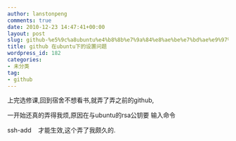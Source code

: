 ```yaml
---
author: lanstonpeng
comments: true
date: 2010-12-23 14:47:41+00:00
layout: post
slug: github-%e5%9c%a8ubuntu%e4%b8%8b%e7%9a%84%e8%ae%be%e7%bd%ae%e9%97%ae%e9%a2%98
title: github 在ubuntu下的设置问题
wordpress_id: 182
categories:
- 未分类
tag:
- github
---
```


上完选修课,回到宿舍不想看书,就弄了弄之前的github,

一开始还真的弄得我烦,原因在与ubuntu的rsa公钥要 输入命令

ssh-add    才能生效,这个弄了我颇久的.
